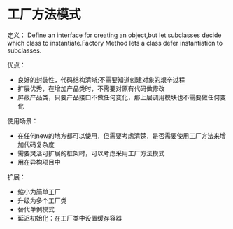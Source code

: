 # 工厂方法模式
定义：
Define an interface for creating an object,but let subclasses decide which class to instantiate.Factory Method lets a class defer instantiation to subclasses.

优点：
- 良好的封装性，代码结构清晰;不需要知道创建对象的艰辛过程
- 扩展优秀，在增加产品类时，不需要对原有代码做修改
- 屏蔽产品类，只要产品接口不做任何变化，那上层调用模块也不需要做任何变化

使用场景：
- 在任何new的地方都可以使用，但需要考虑清楚，是否需要使用工厂方法来增加代码复杂度
- 需要灵活可扩展的框架时，可以考虑采用工厂方法模式
- 用在异构项目中

扩展：
- 缩小为简单工厂
- 升级为多个工厂类
- 替代单例模式
- 延迟初始化：在工厂类中设置缓存容器